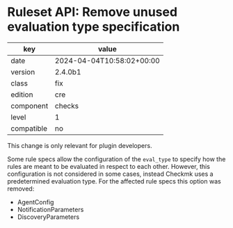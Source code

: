 [//]: # (werk v2)
# Ruleset API: Remove unused evaluation type specification

key        | value
---------- | ---
date       | 2024-04-04T10:58:02+00:00
version    | 2.4.0b1
class      | fix
edition    | cre
component  | checks
level      | 1
compatible | no

This change is only relevant for plugin developers.

Some rule specs allow the configuration of the `eval_type` to specify how the rules are meant to be evaluated in respect to each other.
However, this configuration is not considered in some cases, instead Checkmk uses a predetermined evaluation type.
For the affected rule specs this option was removed:
* AgentConfig
* NotificationParameters
* DiscoveryParameters

